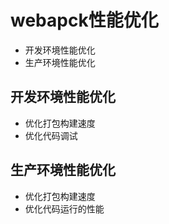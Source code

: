 # webapck性能优化
* 开发环境性能优化
* 生产环境性能优化
## 开发环境性能优化
* 优化打包构建速度
* 优化代码调试
## 生产环境性能优化
* 优化打包构建速度
* 优化代码运行的性能